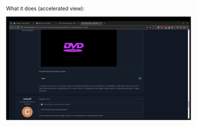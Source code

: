 What it does (accelerated view):

[![IMAGE](https://github.com/PmNz8/oled-burn-in-prevention/blob/main/Zrzut%20ekranu%202024-05-17%20134330.png)](https://github.com/PmNz8/oled-burn-in-prevention/blob/main/explorer.mp4)
